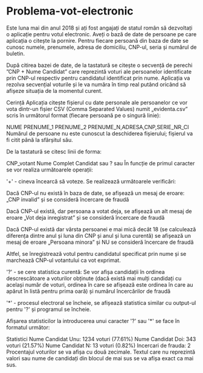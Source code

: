 # Problema-vot-electronic
Este luna mai din anul 2018 și ați fost angajați de statul român să dezvoltați o aplicație pentru votul electronic. Aveți o bază de date de persoane pe care aplicația o citește la pornire. Pentru fiecare persoană din baza de date se cunosc numele, prenumele, adresa de domiciliu, CNP-ul, seria și numărul de buletin.

După citirea bazei de date, de la tastatură se citește o secvență de perechi ”CNP + Nume Candidat” care reprezintă voturi ale persoanelor identificate prin CNP-ul respectiv pentru candidatul identificat prin nume. Aplicația va rezolva secvențial voturile și le va număra în timp real putând oricând să afișeze situația de la momentul curent.

Cerință Aplicația citește fișierul cu date personale ale persoanelor ce vor vota dintr-un fișier CSV (Comma Separated Values) numit „evidenta.csv” scris în următorul format (fiecare persoană pe o singură linie):

NUME PRENUME_1 PRENUME_2 PRENUME_N,ADRESA,CNP,SERIE_NR_CI Numărul de persoane nu este cunoscut la deschiderea fișierului; fișierul va fi citit până la sfârșitul său.

De la tastatură se citesc linii de forma:

CNP_votant Nume Complet Candidat sau ? sau
În funcție de primul caracter se vor realiza următoarele operații:

'+' - cineva încearcă să voteze. Se realizează următoarele verificări:

Dacă CNP-ul nu există în baza de date, se afișează un mesaj de eroare: „CNP invalid” și se consideră încercare de fraudă

Dacă CNP-ul există, dar persoana a votat deja, se afișează un alt mesaj de eroare „Vot deja inregistrat” și se consideră încercare de fraudă

Dacă CNP-ul există dar vârsta persoanei e mai mică decât 18 (se calculează diferența dintre anul și luna din CNP și anul și luna curentă) se afișează un mesaj de eroare „Persoana minora” și NU se consideră încercare de fraudă

Altfel, se înregistrează votul pentru candidatul specificat prin nume și se marchează CNP-ul votantului ca vot exprimat.

'?' - se cere statistica curentă: Se vor afișa candidații în ordinea descrescătoare a voturilor obținute (dacă există mai mulți candidați cu același număr de voturi, ordinea în care se afișează este ordinea în care au apărut în listă pentru prima oară) și numărul încercărilor de fraudă

'*' - procesul electroral se încheie, se afișează statistica similar cu output-ul pentru '?' și programul se încheie.

Afișarea statisticilor la introducerea unui caracter '?' sau '*' se face în formatul următor:

Statistici
Nume Candidat Unu: 1234 voturi (77.61%) Nume Candidat Doi: 343 voturi (21.57%) Nume Candidat N: 13 voturi (0.82%) Incercari de frauda: 2 Procentajul voturilor se va afișa cu două zecimale. Textul care nu reprezintă valori sau nume de candidați din blocul de mai sus se va afișa exact ca mai sus.
